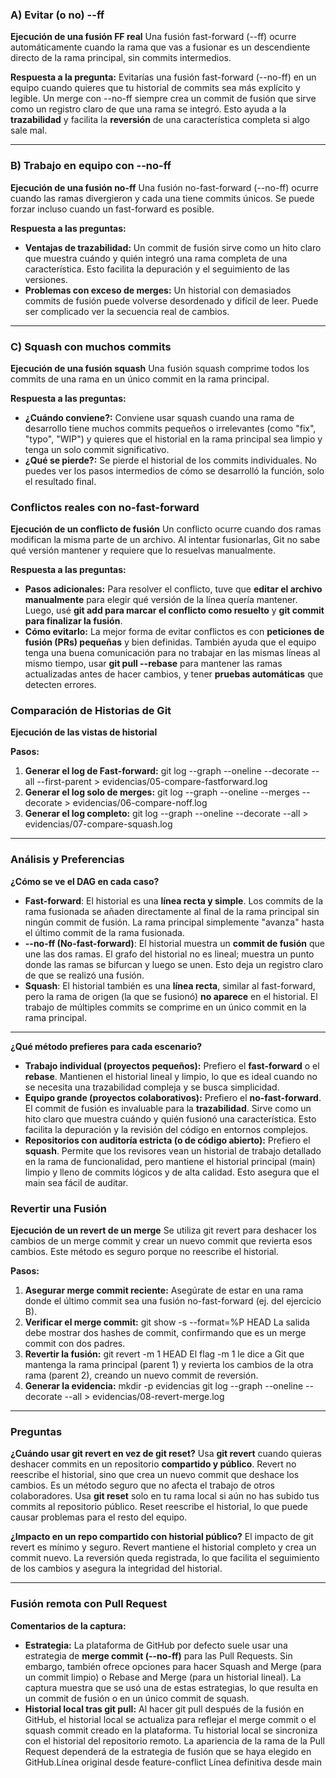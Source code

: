 ### A) Evitar (o no) --ff

**Ejecución de una fusión FF real**
Una fusión fast-forward (--ff) ocurre automáticamente cuando la rama que vas a fusionar es un descendiente directo de la rama principal, sin commits intermedios.

**Respuesta a la pregunta:**
Evitarías una fusión fast-forward (--no-ff) en un equipo cuando quieres que tu historial de commits sea más explícito y legible. Un merge con --no-ff siempre crea un commit de fusión que sirve como un registro claro de que una rama se integró. Esto ayuda a la **trazabilidad** y facilita la **reversión** de una característica completa si algo sale mal.

---

### B) Trabajo en equipo con --no-ff

**Ejecución de una fusión no-ff**
Una fusión no-fast-forward (--no-ff) ocurre cuando las ramas divergieron y cada una tiene commits únicos. Se puede forzar incluso cuando un fast-forward es posible.

**Respuesta a las preguntas:**
* **Ventajas de trazabilidad:** Un commit de fusión sirve como un hito claro que muestra cuándo y quién integró una rama completa de una característica. Esto facilita la depuración y el seguimiento de las versiones.
* **Problemas con exceso de merges:** Un historial con demasiados commits de fusión puede volverse desordenado y difícil de leer. Puede ser complicado ver la secuencia real de cambios.

---

### C) Squash con muchos commits

**Ejecución de una fusión squash**
Una fusión squash comprime todos los commits de una rama en un único commit en la rama principal.

**Respuesta a las preguntas:**
* **¿Cuándo conviene?:** Conviene usar squash cuando una rama de desarrollo tiene muchos commits pequeños o irrelevantes (como "fix", "typo", "WIP") y quieres que el historial en la rama principal sea limpio y tenga un solo commit significativo.
* **¿Qué se pierde?:** Se pierde el historial de los commits individuales. No puedes ver los pasos intermedios de cómo se desarrolló la función, solo el resultado final.

### Conflictos reales con no-fast-forward

**Ejecución de un conflicto de fusión**
Un conflicto ocurre cuando dos ramas modifican la misma parte de un archivo. Al intentar fusionarlas, Git no sabe qué versión mantener y requiere que lo resuelvas manualmente. 

**Respuesta a las preguntas:**
* **Pasos adicionales:** Para resolver el conflicto, tuve que **editar el archivo manualmente** para elegir qué versión de la línea quería mantener. Luego, usé **git add para marcar el conflicto como resuelto** y **git commit para finalizar la fusión**.
* **Cómo evitarlo:** La mejor forma de evitar conflictos es con **peticiones de fusión (PRs) pequeñas** y bien definidas. También ayuda que el equipo tenga una buena comunicación para no trabajar en las mismas líneas al mismo tiempo, usar **git pull --rebase** para mantener las ramas actualizadas antes de hacer cambios, y tener **pruebas automáticas** que detecten errores.

### Comparación de Historias de Git

**Ejecución de las vistas de historial**

**Pasos:**
1.  **Generar el log de Fast-forward:**
    git log --graph --oneline --decorate --all --first-parent > evidencias/05-compare-fastforward.log
2.  **Generar el log solo de merges:**
    git log --graph --oneline --merges --decorate > evidencias/06-compare-noff.log
3.  **Generar el log completo:**
    git log --graph --oneline --decorate --all > evidencias/07-compare-squash.log

---

### Análisis y Preferencias

**¿Cómo se ve el DAG en cada caso?**

* **Fast-forward**: El historial es una **línea recta y simple**. Los commits de la rama fusionada se añaden directamente al final de la rama principal sin ningún commit de fusión. La rama principal simplemente "avanza" hasta el último commit de la rama fusionada.
* **--no-ff (No-fast-forward)**: El historial muestra un **commit de fusión** que une las dos ramas. El grafo del historial no es lineal; muestra un punto donde las ramas se bifurcan y luego se unen. Esto deja un registro claro de que se realizó una fusión.
* **Squash**: El historial también es una **línea recta**, similar al fast-forward, pero la rama de origen (la que se fusionó) **no aparece** en el historial. El trabajo de múltiples commits se comprime en un único commit en la rama principal.

---

**¿Qué método prefieres para cada escenario?**

* **Trabajo individual (proyectos pequeños):** Prefiero el **fast-forward** o el **rebase**. Mantienen el historial lineal y limpio, lo que es ideal cuando no se necesita una trazabilidad compleja y se busca simplicidad.
* **Equipo grande (proyectos colaborativos):** Prefiero el **no-fast-forward**. El commit de fusión es invaluable para la **trazabilidad**. Sirve como un hito claro que muestra cuándo y quién fusionó una característica. Esto facilita la depuración y la revisión del código en entornos complejos.
* **Repositorios con auditoría estricta (o de código abierto):** Prefiero el **squash**. Permite que los revisores vean un historial de trabajo detallado en la rama de funcionalidad, pero mantiene el historial principal (main) limpio y lleno de commits lógicos y de alta calidad. Esto asegura que el main sea fácil de auditar.

### Revertir una Fusión

**Ejecución de un revert de un merge**
Se utiliza git revert para deshacer los cambios de un merge commit y crear un nuevo commit que revierta esos cambios. Este método es seguro porque no reescribe el historial.

**Pasos:**
1.  **Asegurar merge commit reciente:** Asegúrate de estar en una rama donde el último commit sea una fusión no-fast-forward (ej. del ejercicio B).
2.  **Verificar el merge commit:**
    git show -s --format=%P HEAD
    La salida debe mostrar dos hashes de commit, confirmando que es un merge commit con dos padres.
3.  **Revertir la fusión:**
    git revert -m 1 HEAD
    El flag -m 1 le dice a Git que mantenga la rama principal (parent 1) y revierta los cambios de la otra rama (parent 2), creando un nuevo commit de reversión.
4.  **Generar la evidencia:**
    mkdir -p evidencias
    git log --graph --oneline --decorate --all > evidencias/08-revert-merge.log

---

### Preguntas

**¿Cuándo usar git revert en vez de git reset?**
Usa **git revert** cuando quieras deshacer commits en un repositorio **compartido y público**. Revert no reescribe el historial, sino que crea un nuevo commit que deshace los cambios. Es un método seguro que no afecta el trabajo de otros colaboradores. Usa **git reset** solo en tu rama local si aún no has subido tus commits al repositorio público. Reset reescribe el historial, lo que puede causar problemas para el resto del equipo.

**¿Impacto en un repo compartido con historial público?**
El impacto de git revert es mínimo y seguro. Revert mantiene el historial completo y crea un commit nuevo. La reversión queda registrada, lo que facilita el seguimiento de los cambios y asegura la integridad del historial.

---

### Fusión remota con Pull Request

**Comentarios de la captura:**

* **Estrategia:** La plataforma de GitHub por defecto suele usar una estrategia de **merge commit (--no-ff)** para las Pull Requests. Sin embargo, también ofrece opciones para hacer Squash and Merge (para un commit limpio) o Rebase and Merge (para un historial lineal). La captura muestra que se usó una de estas estrategias, lo que resulta en un commit de fusión o en un único commit de squash.
* **Historial local tras git pull:** Al hacer git pull después de la fusión en GitHub, el historial local se actualiza para reflejar el merge commit o el squash commit creado en la plataforma. Tu historial local se sincroniza con el historial del repositorio remoto. La apariencia de la rama de la Pull Request dependerá de la estrategia de fusión que se haya elegido en GitHub.Línea original desde feature-conflict
Línea definitiva desde main
